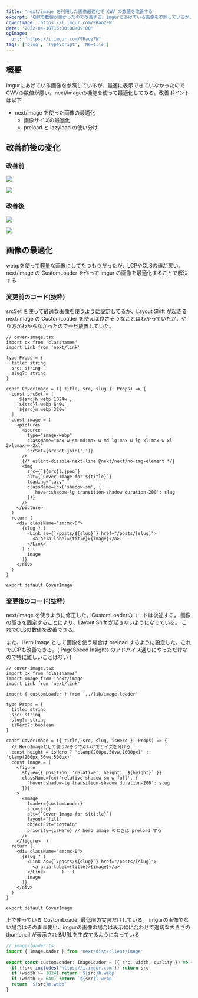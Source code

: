 ```yaml
---
title: 'next/image を利用した画像最適化で CWV の数値を改善する'
excerpt: 'CWVの数値が悪かったので改善する。imgurにあげている画像を参照しているが、最適に表示できていなかったのでCWVの数値が悪い。next/imageの機能を使って最適化してみる'
coverImage: 'https://i.imgur.com/9RaozFW'
date: '2022-04-16T13:00:00+09:00'
ogImage:
  url: 'https://i.imgur.com/9RaozFW'
tags: ['blog', 'TypeScript', 'Next.js']
---
```


## 概要

imgurにあげている画像を参照しているが、最適に表示できていなかったのでCWVの数値が悪い。next/imageの機能を使って最適化してみる。改善ポイントは以下

- next/image を使った画像の最適化
	- 画像サイズの最適化
	- preload と lazyload の使い分け


## 改善前後の変化

### 改善前

![](https://i.imgur.com/L4hQujq.webp)

![](https://i.imgur.com/G4PAAJj.webp)  

### 改善後

![](https://i.imgur.com/LtTOzpt.webp)  

![](https://i.imgur.com/BEzeGel.webp)  


## 画像の最適化

webpを使って軽量な画像にしてたつもりだったが、LCPやCLSの値が悪い。
next/image の CustomLoader を作って imgur の画像を最適化することで解決する

### 変更前のコード(抜粋)
srcSet を使って最適な画像を使うように設定してるが、Layout Shift が起きる
next/image の CustomLoader を使えば良さそうなことはわかっていたが、やり方がわからなかったので一旦放置していた。

```tsx
// cover-image.tsx
import cx from 'classnames'
import Link from 'next/link'

type Props = {
  title: string
  src: string
  slug?: string
}

const CoverImage = ({ title, src, slug }: Props) => {
  const srcSet = [
    `${src}h.webp 1024w`,
    `${src}l.webp 640w`,
    `${src}m.webp 320w`
  ]
  const image = (
    <picture>
      <source
        type="image/webp"
        className="max-w-sm md:max-w-md lg:max-w-lg xl:max-w-xl 2xl:max-w-2xl"
        srcSet={srcSet.join(',')}
      />
      {/* eslint-disable-next-line @next/next/no-img-element */}
      <img
        src={`${src}l.jpeg`}
        alt={`Cover Image for ${title}`}
        loading="lazy"
        className={cx('shadow-sm', {
          'hover:shadow-lg transition-shadow duration-200': slug
        })}
      />
    </picture>
  )
  return (
    <div className="sm:mx-0">
      {slug ? (
        <Link as={`/posts/${slug}`} href="/posts/[slug]">
          <a aria-label={title}>{image}</a>
        </Link>
      ) : (
        image
      )}
    </div>
  )
}

export default CoverImage
```

### 変更後のコード(抜粋)
next/image を使うように修正した。CustomLoaderのコードは後述する。
画像の高さを固定することにより、Layout Shift が起きないようになっている。
これでCLSの数値を改善できる。

また、Hero Image として画像を使う場合は preload  するように設定した。これでLCPも改善できる。( PageSpeed Insights のアドバイス通りにやっただけなので特に難しいことはない )

```tsx
// cover-image.tsx
import cx from 'classnames'    
import Image from 'next/image'  
import Link from 'next/link'  
  
import { customLoader } from '../lib/image-loader'  
  
type Props = {  
  title: string  
  src: string  
  slug?: string  
  isHero?: boolean  
}  
  
const CoverImage = ({ title, src, slug, isHero }: Props) => {  
  // HeroImageとして使うかそうでないかでサイズを分ける
  const height = isHero ? 'clamp(200px,50vw,1000px)' : 'clamp(200px,30vw,500px)'  
  const image = (  
    <figure  
      style={{ position: 'relative', height: `${height}` }}  
      className={cx('relative shadow-sm w-full', {  
        'hover:shadow-lg transition-shadow duration-200': slug  
      })}  
    >  
      <Image
        loader={customLoader}  
        src={src}  
        alt={`Cover Image for ${title}`}  
        layout="fill"  
        objectFit="contain"  
        priority={isHero} // hero image のときは preload する  
      />  
    </figure>  )  
  return (  
    <div className="sm:mx-0">  
      {slug ? (  
        <Link as={`/posts/${slug}`} href="/posts/[slug]">  
          <a aria-label={title}>{image}</a>  
        </Link>      ) : (  
        image  
      )}  
    </div>  
  )  
}  
  
export default CoverImage
```

上で使っている CustomLoader 最低限の実装だけしている。
imgurの画像でない場合はそのまま使い、imgurの画像の場合は表示幅に合わせて適切な大きさの thumbnail が表示されるURLを生成するようになっている

```ts
// image-loader.ts
import { ImageLoader } from 'next/dist/client/image'  
  
export const customLoader: ImageLoader = ({ src, width, quality }) => {  
  if (!src.includes('https://i.imgur.com')) return src  
  if (width >= 1024) return `${src}h.webp`  
  if (width >= 640) return `${src}l.webp`  
  return `${src}m.webp`  
}
```
